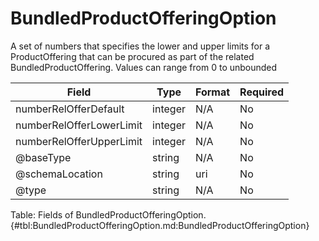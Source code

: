 <!--
    ATTENTION: This file was generated via gradle!
               Do NOT manually edit this file! Any such changes will be overwritten!
-->

# BundledProductOfferingOption

A set of numbers that specifies the lower and upper limits for a ProductOffering that can be procured as part of the related BundledProductOffering.
Values can range from 0 to unbounded

| Field | Type | Format | Required |
|-------|---|--------|---|
| numberRelOfferDefault | integer | N/A | No |
| numberRelOfferLowerLimit | integer | N/A | No |
| numberRelOfferUpperLimit | integer | N/A | No |
| \@baseType | string | N/A | No |
| \@schemaLocation | string | uri | No |
| \@type | string | N/A | No |

Table: Fields of BundledProductOfferingOption. {#tbl:BundledProductOfferingOption.md:BundledProductOfferingOption}
